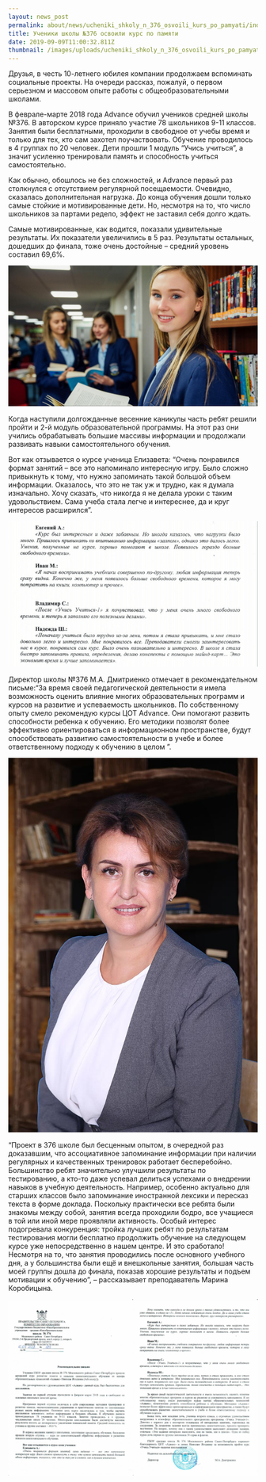 ```yaml
---
layout: news_post
permalink: about/news/ucheniki_shkoly_n_376_osvoili_kurs_po_pamyati/index.html
title: Ученики школы №376 освоили курс по памяти
date: 2019-09-09T11:00:32.811Z
thumbnail: /images/uploads/ucheniki_shkoly_n_376_osvoili_kurs_po_pamyati-01.jpg
---
```

Друзья, в честь 10-летнего юбилея компании продолжаем вспоминать социальные проекты. На очереди рассказ, пожалуй, о первом серьезном и массовом опыте работы с общеобразовательными школами.

В феврале-марте 2018 года Advance обучил учеников средней школы №376. В авторском курсе приняло участие 78 школьников 9-11 классов. Занятия были бесплатными, проходили в свободное от учебы время и только для тех, кто сам захотел поучаствовать. Обучение проводилось в 4 группах по 20 человек. Дети прошли 1 модуль “Учись учиться”, а значит усиленно тренировали память и способность учиться самостоятельно.

Как обычно, обошлось не без сложностей, и Advance первый раз столкнулся с отсутствием регулярной посещаемости. Очевидно, сказалась дополнительная нагрузка. До конца обучения дошли только самые стойкие и мотивированные дети. Но, несмотря на то, что число школьников за партами редело, эффект не заставил себя долго ждать.

Самые мотивированные, как водится, показали удивительные результаты. Их показатели увеличились в 5 раз. Результаты остальных, дошедших до финала, тоже очень достойные – средний уровень составил 69,6%.

![](/images/uploads/ucheniki_shkoly_n_376_osvoili_kurs_po_pamyati-02.jpg)

Когда наступили долгожданные весенние каникулы часть ребят решили пройти и 2-й модуль образовательной программы. На этот раз они учились обрабатывать большие массивы информации и продолжали развивать навыки самостоятельного обучения.

Вот как отзывается о курсе ученица Елизавета: “Очень понравился формат занятий – все это напоминало интересную игру. Было сложно привыкнуть к тому, что нужно запоминать такой большой объем информации. Оказалось, что это не так уж и трудно, как я думала изначально. Хочу сказать, что никогда я не делала уроки с таким удовольствием. Сама учеба стала легче и интереснее, да и круг интересов расширился”.

![](/images/uploads/ucheniki_shkoly_n_376_osvoili_kurs_po_pamyati-03.jpg)

Директор школы №376 М.А. Дмитриенко отмечает в рекомендательном письме:“За время своей педагогической деятельности я имела возможность оценить влияние многих образовательных программ и курсов на развитие и успеваемость школьников. По собственному опыту смело рекомендую курсы ЦОТ Advance. Они помогают развить способности ребенка к обучению. Его методики позволят более эффективно ориентироваться в информационном пространстве, будут способствовать развитию самостоятельности в учебе и более ответственному подходу к обучению в целом ”.

![](/images/uploads/ucheniki_shkoly_n_376_osvoili_kurs_po_pamyati-04.jpg)

“Проект в 376 школе был бесценным опытом, в очередной раз доказавшим, что ассоциативное запоминание информации при наличии регулярных и качественных тренировок работает бесперебойно. Большинство ребят значительно улучшили результаты по тестированию, а кто-то даже успевал делиться успехами о внедрении навыков в учебную деятельность. Например, особенно актуально для старших классов было запоминание иностранной лексики и пересказ текста в форме доклада. Поскольку практически все ребята были знакомы между собой, занятия всегда проходили бодро, все учащиеся в той или иной мере проявляли активность. Особый интерес подогревала конкуренция: тройка лучших ребят по результатам тестирования могли бесплатно продолжить обучение на следующем курсе уже непосредственно в нашем центре. И это сработало! Несмотря на то, что занятия проводились после основного учебного дня, а у большинства были ещё и внешкольные занятия, большая часть моей группы дошла до финала, показав хорошие результаты и подъем мотивации к обучению”, – рассказывает преподаватель Марина Коробицына.

![](/images/uploads/ucheniki_shkoly_n_376_osvoili_kurs_po_pamyati-05.jpg)